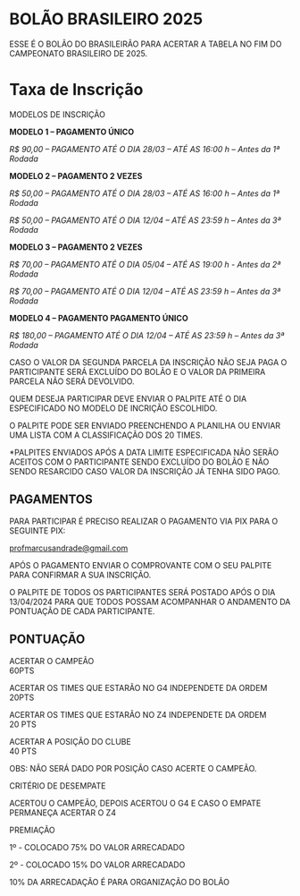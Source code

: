 # **BOLÃO BRASILEIRO 2025**

ESSE É O BOLÃO DO BRASILEIRÃO PARA ACERTAR A TABELA NO FIM DO CAMPEONATO BRASILEIRO DE 2025.


# Taxa de Inscrição


MODELOS DE INSCRIÇÃO

**MODELO 1 – PAGAMENTO ÚNICO**

*R$ 90,00 – PAGAMENTO ATÉ O DIA 28/03 – ATÉ AS 16:00 h – Antes da 1ª Rodada*

**MODELO 2 – PAGAMENTO 2 VEZES**

*R$ 50,00 – PAGAMENTO ATÉ O DIA 28/03 – ATÉ AS 16:00 h – Antes da 1ª Rodada*

*R$ 50,00 – PAGAMENTO ATÉ O DIA 12/04 – ATÉ AS 23:59 h – Antes da 3ª Rodada*

**MODELO 3 – PAGAMENTO 2 VEZES**

*R$ 70,00 – PAGAMENTO ATÉ O DIA 05/04 – ATÉ AS 19:00 h - Antes da 2ª Rodada*

*R$ 70,00 – PAGAMENTO ATÉ O DIA 12/04 – ATÉ AS 23:59 h – Antes da 3ª Rodada*

**MODELO 4 – PAGAMENTO PAGAMENTO ÚNICO**

*R$ 180,00 – PAGAMENTO ATÉ O DIA 12/04 – ATÉ AS 23:59 h – Antes da 3ª Rodada*


CASO O VALOR DA SEGUNDA PARCELA DA INSCRIÇÃO NÃO SEJA PAGA O PARTICIPANTE SERÁ EXCLUÍDO DO BOLÃO E O VALOR DA PRIMEIRA PARCELA NÃO SERÁ DEVOLVIDO.

QUEM DESEJA PARTICIPAR DEVE ENVIAR O PALPITE ATÉ O DIA ESPECIFICADO NO MODELO DE INCRIÇÃO ESCOLHIDO.

O PALPITE PODE SER ENVIADO PREENCHENDO A PLANILHA OU ENVIAR UMA LISTA COM A CLASSIFICAÇÃO DOS 20 TIMES.

*PALPITES ENVIADOS APÓS A DATA LIMITE ESPECIFICADA NÃO SERÃO ACEITOS COM O PARTICIPANTE SENDO EXCLUÍDO DO BOLÃO E NÃO SENDO RESARCIDO CASO VALOR DA INSCRIÇÃO JÁ TENHA SIDO PAGO.


## **PAGAMENTOS**


PARA PARTICIPAR É PRECISO REALIZAR O PAGAMENTO VIA PIX PARA O SEGUINTE PIX:

[profmarcusandrade@gmail.com](mailto:profmarcusandrade@gmail.com)

APÓS O PAGAMENTO ENVIAR O COMPROVANTE COM O SEU PALPITE PARA CONFIRMAR A SUA INSCRIÇÃO.

O PALPITE DE TODOS OS PARTICIPANTES SERÁ POSTADO APÓS O DIA 13/04/2024 PARA QUE TODOS POSSAM ACOMPANHAR O ANDAMENTO DA PONTUAÇÃO DE CADA PARTICIPANTE.

##  **PONTUAÇÃO**


ACERTAR O CAMPEÃO                                   
60PTS

ACERTAR OS TIMES QUE ESTARÃO NO G4 
INDEPENDETE DA ORDEM                                
20PTS

ACERTAR OS TIMES QUE ESTARÃO NO Z4 
INDEPENDETE DA ORDEM                                
20 PTS

ACERTAR A POSIÇÃO DO CLUBE                          
40 PTS

OBS: NÃO SERÁ DADO POR POSIÇÃO CASO ACERTE O CAMPEÃO.

CRITÉRIO DE DESEMPATE

ACERTOU O CAMPEÃO, DEPOIS ACERTOU O G4 E CASO O EMPATE PERMANEÇA ACERTAR O Z4

PREMIAÇÃO

1º - COLOCADO  75% DO VALOR ARRECADADO

2º - COLOCADO  15% DO VALOR ARRECADADO

10% DA ARRECADAÇÃO É PARA ORGANIZAÇÃO DO BOLÃO

